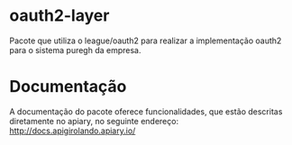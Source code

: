 # oauth2-layer
Pacote que utiliza o league/oauth2 para realizar a implementação oauth2 para o sistema puregh da empresa.

# Documentação

A documentação do pacote oferece funcionalidades, que estão descritas diretamente no apiary, no seguinte endereço: 
http://docs.apigirolando.apiary.io/



